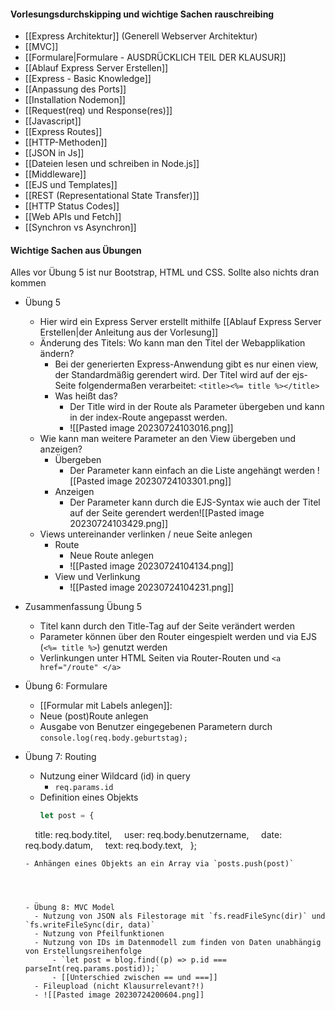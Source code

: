 
#### Vorlesungsdurchskipping und wichtige Sachen rauschreibing

- [[Express Architektur]] (Generell Webserver Architektur)
- [[MVC]]
- [[Formulare|Formulare - AUSDRÜCKLICH TEIL DER KLAUSUR]]
- [[Ablauf Express Server Erstellen]]
- [[Express - Basic Knowledge]]
- [[Anpassung des Ports]]
- [[Installation Nodemon]]
- [[Request(req) und Response(res)]]
- [[Javascript]]
- [[Express Routes]]
- [[HTTP-Methoden]]
- [[JSON in Js]]
- [[Dateien lesen und schreiben in Node.js]]
- [[Middleware]]
- [[EJS und Templates]]
- [[REST (Representational State Transfer)]]
- [[HTTP Status Codes]]
- [[Web APIs und Fetch]]
- [[Synchron vs Asynchron]]



#### Wichtige  Sachen aus Übungen
Alles vor Übung 5 ist nur Bootstrap, HTML und CSS. Sollte also nichts dran kommen

- Übung 5
	- Hier wird ein Express Server erstellt mithilfe [[Ablauf Express Server Erstellen|der Anleitung aus der Vorlesung]]
	- Änderung des Titels: Wo kann man den Titel der Webapplikation ändern?
		- Bei der generierten Express-Anwendung gibt es nur einen view, der Standardmäßig gerendert wird. Der Titel wird auf der ejs-Seite folgendermaßen verarbeitet:  `<title><%= title %></title>`
		- Was heißt das?
			- Der Title wird in der Route als Parameter übergeben und kann in der index-Route angepasst werden.
			- ![[Pasted image 20230724103016.png]]
	- Wie kann man weitere Parameter an den View übergeben und anzeigen?
		- Übergeben
			- Der Parameter kann einfach an die Liste angehängt werden ![[Pasted image 20230724103301.png]]
		- Anzeigen
			- Der Parameter kann durch die EJS-Syntax wie auch der Titel auf der Seite gerendert werden![[Pasted image 20230724103429.png]]
	- Views untereinander verlinken / neue Seite anlegen
		- Route
			- Neue Route anlegen
			- ![[Pasted image 20230724104134.png]]
		- View und Verlinkung
			- ![[Pasted image 20230724104231.png]]
- Zusammenfassung Übung 5
	- Titel kann durch den Title-Tag auf der Seite verändert werden
	- Parameter können über den Router eingespielt werden und via EJS (`<%= title %>`) genutzt werden
	- Verlinkungen unter HTML Seiten via Router-Routen und `<a href="/route" </a>`


- Übung 6: Formulare
	- [[Formular mit Labels anlegen]]:
	- Neue (post)Route anlegen
	- Ausgabe von Benutzer eingegebenen Parametern durch `console.log(req.body.geburtstag);`

- Übung 7: Routing
	- Nutzung einer Wildcard (id) in query
		- `req.params.id`
	- Definition eines Objekts
	  ```js
	  let post = {
	    title: req.body.titel,
	    user: req.body.benutzername,
	    date: req.body.datum,
	    text: req.body.text,
	  };
	```
	- Anhängen eines Objekts an ein Array via `posts.push(post)`




  - Übung 8: MVC Model
	  - Nutzung von JSON als Filestorage mit `fs.readFileSync(dir)` und `fs.writeFileSync(dir, data)`
	  - Nutzung von Pfeilfunktionen
	  - Nutzung von IDs im Datenmodell zum finden von Daten unabhängig von Erstellungsreihenfolge
		  - `let post = blog.find((p) => p.id === parseInt(req.params.postid));`
		  - [[Unterschied zwischen == und ===]]
	  - Fileupload (nicht Klausurrelevant?!)
	  - ![[Pasted image 20230724200604.png]]